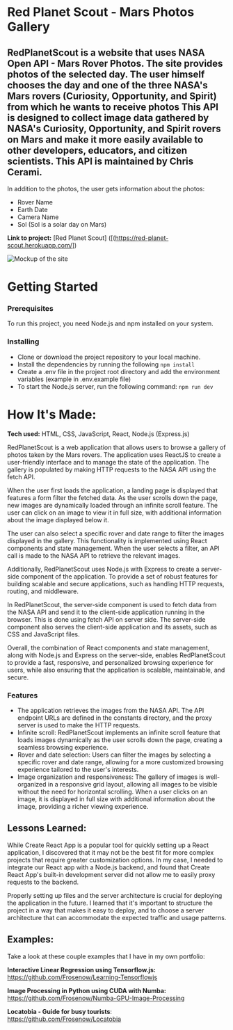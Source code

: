 #  Red Planet Scout - Mars Photos Gallery 
RedPlanetScout is a website that uses NASA Open API - Mars Rover Photos. The site provides photos of the selected day. The user himself chooses the day and one of the three NASA's Mars rovers (Curiosity, Opportunity, and Spirit) from which he wants to receive photos
This API is designed to collect image data gathered by NASA's Curiosity, Opportunity, and Spirit rovers on Mars and make it more easily available to other developers, educators, and citizen scientists. This API is maintained by Chris Cerami.
---
In addition to the photos, the user gets information about the photos: 
- Rover Name 
- Earth Date 
- Camera Name  
- Sol (Sol is a solar day on Mars)

**Link to project:** [Red Planet Scout] ([(https://red-planet-scout.herokuapp.com/])

![Mockup of the site](./assets/images/mockup.jpg)

# Getting Started 
### Prerequisites
To run this project, you need Node.js and npm installed on your system.

### Installing
* Clone or download the project repository to your local machine.
* Install the dependencies by running the following `npm install` 
* Create a .env file in the project root directory and add the environment variables (example in .env.example file)
* To start the Node.js server, run the following command: `npm run dev`

# How It's Made:

**Tech used:** HTML, CSS, JavaScript, React, Node.js (Express.js) 

RedPlanetScout is a web application that allows users to browse a gallery of photos taken by the Mars rovers. The application uses ReactJS to create a user-friendly interface and to manage the state of the application. The gallery is populated by making HTTP requests to the NASA API using the fetch API.

When the user first loads the application, a landing page is displayed that features a form filter the fetched data. As the user scrolls down the page, new images are dynamically loaded through an infinite scroll feature. The user can click on an image to view it in full size, with additional information about the image displayed below it.

The user can also select a specific rover and date range to filter the images displayed in the gallery. This functionality is implemented using React components and state management. When the user selects a filter, an API call is made to the NASA API to retrieve the relevant images.

Additionally, RedPlanetScout uses Node.js with Express to create a server-side component of the application. To provide a set of robust features for building scalable and secure applications, such as handling HTTP requests, routing, and middleware.

In RedPlanetScout, the server-side component is used to fetch data from the NASA API and send it to the client-side application running in the browser. This is done using fetch API on server side. The server-side component also serves the client-side application and its assets, such as CSS and JavaScript files.

Overall, the combination of React components and state management, along with Node.js and Express on the server-side, enables RedPlanetScout to provide a fast, responsive, and personalized browsing experience for users, while also ensuring that the application is scalable, maintainable, and secure.


### Features 

* The application retrieves the images from the NASA API. The API endpoint URLs are defined in the constants directory, and the proxy server is used to make the HTTP requests.
* Infinite scroll: RedPlanetScout implements an infinite scroll feature that loads images dynamically as the user scrolls down the page, creating a seamless browsing experience.
* Rover and date selection: Users can filter the images by selecting a specific rover and date range, allowing for a more customized browsing experience tailored to the user's interests.
* Image organization and responsiveness: The gallery of images is well-organized in a responsive grid layout, allowing all images to be visible without the need for horizontal scrolling. When a user clicks on an image, it is displayed in full size with additional information about the image, providing a richer viewing experience.

## Lessons Learned:

While Create React App is a popular tool for quickly setting up a React application, I discovered that it may not be the best fit for more complex projects that require greater customization options. In my case, I needed to integrate our React app with a Node.js backend, and found that Create React App's built-in development server did not allow me to easily proxy requests to the backend.

Properly setting up files and the server architecture is crucial for deploying the application in the future. I learned that it's important to structure the project in a way that makes it easy to deploy, and to choose a server architecture that can accommodate the expected traffic and usage patterns.

## Examples:
Take a look at these couple examples that I have in my own portfolio:

**Interactive Linear Regression using Tensorflow.js:** https://github.com/Frosenow/Learning-Tensorflowjs

**Image Processing in Python using CUDA with Numba:** https://github.com/Frosenow/Numba-GPU-Image-Processing

**Locatobia - Guide for busy tourists**: https://github.com/Frosenow/Locatobia
